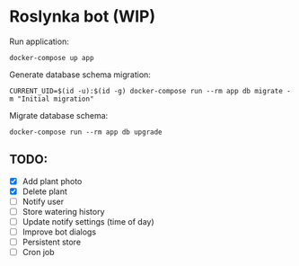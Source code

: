 # Roslynka bot (WIP)

Run application:
```shell script
docker-compose up app
```

Generate database schema migration:
```shell script
CURRENT_UID=$(id -u):$(id -g) docker-compose run --rm app db migrate -m "Initial migration"
```

Migrate database schema:
```shell script
docker-compose run --rm app db upgrade
```


## TODO:
  - [x] Add plant photo
  - [x] Delete plant
  - [ ] Notify user
  - [ ] Store watering history
  - [ ] Update notify settings (time of day)
  - [ ] Improve bot dialogs
  - [ ] Persistent store
  - [ ] Cron job